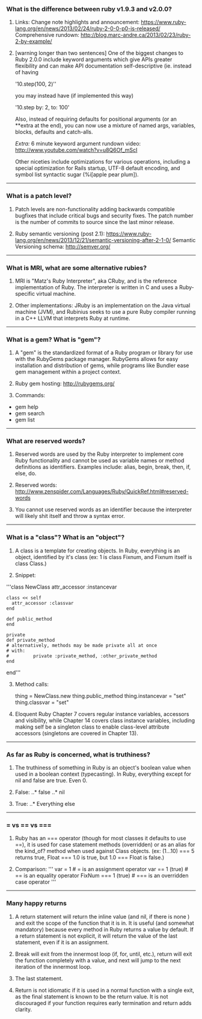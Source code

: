 ### What is the difference between ruby v1.9.3 and v2.0.0?

1. Links:
   Change note highlights and announcement: https://www.ruby-lang.org/en/news/2013/02/24/ruby-2-0-0-p0-is-released/
   Comprehensive rundown: http://blog.marc-andre.ca/2013/02/23/ruby-2-by-example/

2. [warning longer than two sentences] One of the biggest changes to Ruby 2.0.0 include keyword arguments which give APIs greater flexibility and can make API documentation self-descriptive (ie. instead of having 

      '10.step(100, 2)'' 

   you may instead have (if implemented this way)

      '10.step by: 2, to: 100'

   Also, instead of requiring defaults for positional arguments (or an **extra at the end), you can now use a mixture of named args, variables, blocks, defaults and catch-alls.

   *Extra:* 6 minute keyword argument rundown video: http://www.youtube.com/watch?v=u8Q6Of_mScI

   Other niceties include optimizations for various operations, including a special optimization for Rails startup, UTF-8 default encoding, and symbol list syntactic sugar (%i[apple pear plum]).

- - -

### What is a patch level?

1. Patch levels are non-functionality adding backwards compatible bugfixes that include critical bugs and security fixes. The patch number is the number of commits to source since the last minor release.

2. Ruby semantic versioning (post 2.1): https://www.ruby-lang.org/en/news/2013/12/21/semantic-versioning-after-2-1-0/
Semantic Versioning schema: http://semver.org/

- - -

### What is MRI, what are some alternative rubies?

1. MRI is "Matz's Ruby Interpreter", aka CRuby, and is the reference implementation of Ruby. The interpreter is written in C and uses a Ruby-specific virtual machine.

2. Other implementations: JRuby is an implementation on the Java virtual machine (JVM), and Rubinius seeks to use a pure Ruby compiler running in a C++ LLVM that interprets Ruby at runtime.

- - -

### What is a gem? What is "gem"?

1. A "gem" is the standardized format of a Ruby program or library for use with the RubyGems package manager. RubyGems allows for easy installation and distribution of gems, while programs like Bundler ease gem management within a project context.

2. Ruby gem hosting: http://rubygems.org/

3. Commands:
  + gem help
  + gem search <string>
  + gem list

- - -

### What are reserved words?

1. Reserved words are used by the Ruby interpreter to implement core Ruby functionality and cannot be used as variable names or method definitions as identifiers. Examples include: alias, begin, break, then, if, else, do.

2. Reserved words: http://www.zenspider.com/Languages/Ruby/QuickRef.html#reserved-words

3. You cannot use reserved words as an identifier because the interpreter will likely shit itself and throw a syntax error.

- - -

### What is a "class"? What is an "object"?

1. A class is a template for creating objects. In Ruby, everything is an object, identified by it's class (ex: 1 is class Fixnum, and Fixnum itself is class Class.)

2. Snippet:

  '''class NewClass
    attr_accessor :instancevar

    class << self
      attr_accessor :classvar
    end

    def public_method
    end

    private 
    def private_method
    # alternatively, methods may be made private all at once
    # with:
    #         private :private_method, :other_private_method
    end
  end'''

3. Method calls:

      thing = NewClass.new
      thing.public_method
      thing.instancevar = "set"
      thing.classvar = "set"

4. Eloquent Ruby Chapter 7 covers regular instance variables, accessors and visibility, while Chapter 14 covers class instance variables, including making self be a singleton class to enable class-level attribute accessors (singletons are covered in Chapter 13).

- - -

### As far as Ruby is concerned, what is truthiness?

1. The truthiness of something in Ruby is an object's boolean value when used in a boolean context (typecasting). In Ruby, everything except for nil and false are true. Even 0.

2. False:
..* false
..* nil

3. True:
..* Everything else

- - -

### = vs == vs ===

1. Ruby has an === operator (though for most classes it defaults to use ==), it is used for case statement methods (overridden) or as an alias for the kind_of? method when used against Class objects. (ex: (1...10) === 5 returns true, Float === 1.0 is true, but 1.0 === Float is false.)

2. Comparison:
'''
    var = 1 # = is an assignment operator
    var == 1 (true) # == is an equality operator
    FixNum === 1 (true) # === is an overridden case operator
'''
- - -

### Many happy returns

1. A return statement will return the inline value (and nil, if there is none  ) and exit the scope of the function that it is in. It is useful (and somewhat mandatory) because every method in Ruby returns a value by default. If a return statement is not explicit, it will return the value of the last statement, even if it is an assignment.

2. Break will exit from the innermost loop (if, for, until, etc.), return will exit the function completely with a value, and next will jump to the next iteration of the innermost loop.

3. The last statement.

4. Return is not idiomatic if it is used in a normal function with a single exit, as the final statement is known to be the return value. It is not discouraged if your function requires early termination and return adds clarity.